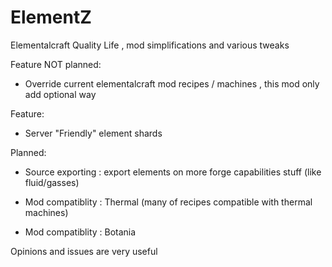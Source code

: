 # ElementZ

Elementalcraft Quality Life , mod simplifications and various tweaks

 

Feature NOT planned:

- Override current elementalcraft mod recipes / machines , this mod only add optional way

 

Feature:

- Server "Friendly" element shards

 

Planned:

- Source exporting : export elements on more forge capabilities stuff (like fluid/gasses)

- Mod compatiblity : Thermal (many of recipes compatible with thermal machines)

- Mod compatiblity : Botania

 


Opinions and issues are very useful
